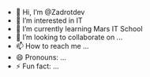 - 👋 Hi, I’m @Zadrotdev
- 👀 I’m interested in IT
- 🌱 I’m currently learning Mars IT School
- 💞️ I’m looking to collaborate on ...
- 📫 How to reach me ...
- 😄 Pronouns: ...
- ⚡ Fun fact: ...

<!---
Zadrotdev/Zadrotdev is a ✨ special ✨ repository because its `README.md` (this file) appears on your GitHub profile.
You can click the Preview link to take a look at your changes.
--->
